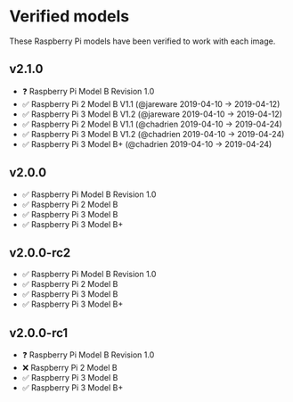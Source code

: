 # Verified models

These Raspberry Pi models have been verified to work with each image.

## v2.1.0

- ❓ Raspberry Pi Model B Revision 1.0
- ✅ Raspberry Pi 2 Model B V1.1 (@jareware 2019-04-10 -> 2019-04-12)
- ✅ Raspberry Pi 3 Model B V1.2 (@jareware 2019-04-10 -> 2019-04-12)
- ✅ Raspberry Pi 2 Model B V1.1 (@chadrien 2019-04-10 -> 2019-04-24)
- ✅ Raspberry Pi 3 Model B V1.2 (@chadrien 2019-04-10 -> 2019-04-24)
- ✅ Raspberry Pi 3 Model B+ (@chadrien 2019-04-10 -> 2019-04-24)

## v2.0.0

- ✅ Raspberry Pi Model B Revision 1.0
- ✅ Raspberry Pi 2 Model B
- ✅ Raspberry Pi 3 Model B
- ✅ Raspberry Pi 3 Model B+

## v2.0.0-rc2

- ✅ Raspberry Pi Model B Revision 1.0
- ✅ Raspberry Pi 2 Model B
- ✅ Raspberry Pi 3 Model B
- ✅ Raspberry Pi 3 Model B+

## v2.0.0-rc1

- ❓ Raspberry Pi Model B Revision 1.0
- ❌ Raspberry Pi 2 Model B
- ✅ Raspberry Pi 3 Model B
- ✅ Raspberry Pi 3 Model B+
